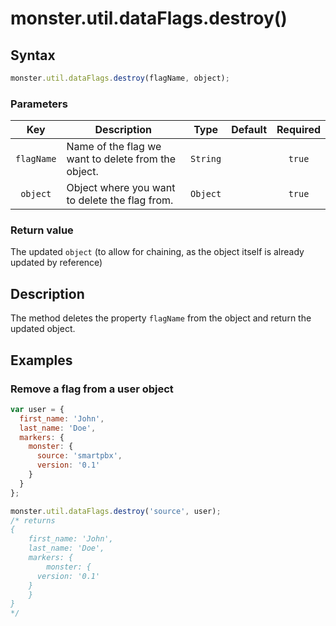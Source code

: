 # monster.util.dataFlags.destroy()

## Syntax
```javascript
monster.util.dataFlags.destroy(flagName, object);
```

### Parameters
Key | Description | Type | Default | Required
:-: | --- | :-: | :-: | :-:
`flagName` | Name of the flag we want to delete from the object. | `String` | | `true`
`object` | Object where you want to delete the flag from. | `Object` | | `true`

### Return value
The updated `object` (to allow for chaining, as the object itself is already updated by reference)

## Description
The method deletes the property `flagName` from the object and return the updated object.

## Examples
### Remove a flag from a user object
```javascript
var user = {
  first_name: 'John',
  last_name: 'Doe',
  markers: {
    monster: {
      source: 'smartpbx',
      version: '0.1'
    }
  }
};

monster.util.dataFlags.destroy('source', user);
/* returns
{
	first_name: 'John',
	last_name: 'Doe',
	markers: {
		monster: {
      version: '0.1'
    }
	}
}
*/
```

